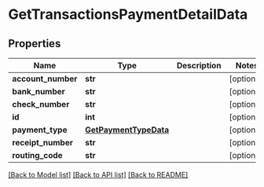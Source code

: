 # GetTransactionsPaymentDetailData

## Properties
Name | Type | Description | Notes
------------ | ------------- | ------------- | -------------
**account_number** | **str** |  | [optional] 
**bank_number** | **str** |  | [optional] 
**check_number** | **str** |  | [optional] 
**id** | **int** |  | [optional] 
**payment_type** | [**GetPaymentTypeData**](GetPaymentTypeData.md) |  | [optional] 
**receipt_number** | **str** |  | [optional] 
**routing_code** | **str** |  | [optional] 

[[Back to Model list]](../README.md#documentation-for-models) [[Back to API list]](../README.md#documentation-for-api-endpoints) [[Back to README]](../README.md)

